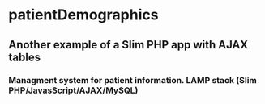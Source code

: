 # patientDemographics


<h2>Another example of a Slim PHP app with AJAX tables</h2>
<h3>Managment system for patient information. LAMP stack (Slim PHP/JavasScript/AJAX/MySQL)</h3>
